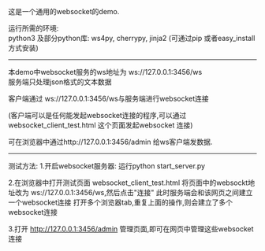 这是一个通用的websocket的demo.

运行所需的环境:   
 python3 及部分python库: ws4py, cherrypy, jinja2   (可通过pip 或者easy_install 方式安装)

-----------------------------------------------------------------------------------------------

本demo中websocket服务的ws地址为  ws://127.0.0.1:3456/ws  
服务端只处理json格式的文本数据 

客户端通过 ws://127.0.0.1:3456/ws与服务端进行websocket连接

(客户端可以是任何能发起websocket连接的程序,可以通过websocket_client_test.html  这个页面发起websocket 连接)

可在浏览器中通过http://127.0.0.1:3456/admin  给ws客户端发数据.

---

测试方法:
1.开启websocket服务器: 运行python start_server.py  

2.在浏览器中打开测试页面 websocket_client_test.html 
将页面中的websockt地址改为 ws://127.0.0.1:3456/ws,然后点击"连接"
此时服务端会和该网页之间建立一个websocket连接
打开多个浏览器tab,重复上面的操作,则会建立了多个websocket连接   

3.打开 http://127.0.0.1:3456/admin 管理页面,即可在网页中管理这些websocket连接